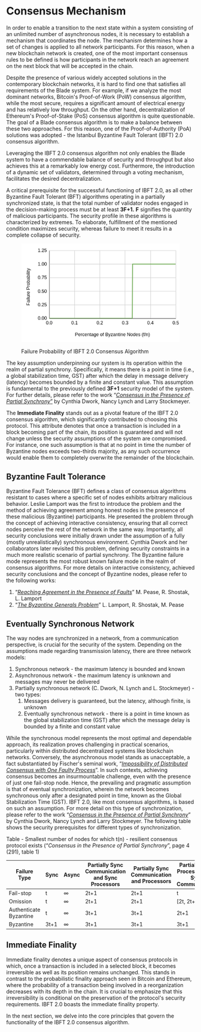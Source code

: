 # Consensus Mechanism

In order to enable a transition to the next state within a system consisting of an unlimited number of asynchronous nodes, it is necessary to establish a mechanism that coordinates the node. The mechanism determines how a set of changes is applied to all network participants. For this reason, when a new blockchain network is created, one of the most important consensus rules to be defined is how participants in the network reach an agreement on the next block that will be accepted in the chain.&#x20;

Despite the presence of various widely accepted solutions in the contemporary blockchain networks, it is hard to find one that satisfies all requirements of the Blade system. For example, if we analyze the  most dominant networks, Bitcoin's Proof-of-Work (PoW) consensus algorithm, while the most secure, requires a significant amount of electrical energy and has relatively low throughput. On the other hand,  decentralization of Ethereum's Proof-of-Stake (PoS) consensus algorithm is quite questionable. The goal of a Blade consensus algorithm is to make a balance between these two approaches. For this reason, one of the Proof-of-Authority (PoA) solutions was adopted - the Istanbul Byzantine Fault Tolerant (IBFT) 2.0 consensus algorithm.

Leveraging the IBFT 2.0 consensus algorithm not only enables the Blade system to have a commendable balance of security and throughput but also achieves this at a remarkably low energy cost. Furthermore, the introduction of a dynamic set of validators, determined through a voting mechanism, facilitates the desired decentralization.&#x20;

A critical prerequisite for the successful functioning of IBFT 2.0, as all other Byzantine Fault Tolerant (BFT) algorithms operating in a partially synchronized state, is that the total number of validator nodes engaged in the decision-making process must be at least **3F+1.** **F** signifies the quantity of malicious participants. The security profile in these algorithms is characterized by extremes. To elaborate, fulfillment of the mentioned condition maximizes security, whereas failure to meet it results in a complete collapse of security.

<figure><img src="../../../.gitbook/assets/image (1).png" alt=""><figcaption><p>Failure Probability of IBFT 2.0 Consensus Algorithm</p></figcaption></figure>

The key assumption underpinning our system is its operation within the realm of partial synchrony. Specifically, it means there is a point in time (i.e., a global stabilization time, GST) after which the delay in message delivery (latency) becomes bounded by a finite and constant value. This assumption is fundamental to the previously defined **3F+1** security model of the system. For further details, please refer to the work “[_Consensus in the Presence of Partial Synchrony_”](https://groups.csail.mit.edu/tds/papers/Lynch/jacm88.pdf) by Cynthia Dwork, Nancy Lynch and Larry Stockmeyer.

The **Immediate Finality** stands out as a pivotal feature of the IBFT 2.0 consensus algorithm, which significantly contributed to choosing this protocol. This attribute denotes that once a transaction is included in a block becoming part of the chain, its position is guaranteed and will not change unless the security assumptions of the system are compromised. For instance, one such assumption is that at no point in time the number of Byzantine nodes exceeds two-thirds majority, as any such occurrence would enable them to completely overwrite the remainder of the blockchain.

## **Byzantine Fault Tolerance**&#x20;

Byzantine Fault Tolerance (BFT) defines a class of consensus algorithms resistant to cases where a specific set of nodes exhibits arbitrary malicious behavior. Leslie Lamport was the first to introduce the problem and the method of achieving agreement among honest nodes in the presence of these malicious (Byzantine) participants. He presented the problem through the concept of achieving interactive consistency, ensuring that all correct nodes perceive the rest of the network in the same way. Importantly, all security conclusions were initially drawn under the assumption of a fully (mostly unrealistically) synchronous environment. Cynthia Dwork and her collaborators later revisited this problem, defining security constraints in a much more realistic scenario of partial synchrony. The Byzantine failure mode represents the most robust known failure mode in the realm of consensus algorithms. For more details on interactive consistency, achieved security conclusions and the concept of Byzantine nodes, please refer to the following works:

1. “[_Reaching Agreement in the Presence of Faults_](https://lamport.azurewebsites.net/pubs/reaching.pdf)” M. Pease, R. Shostak, L. Lamport
2. “[_The Byzantine Generals Problem_](https://lamport.azurewebsites.net/pubs/byz.pdf)” L. Lamport, R. Shostak, M. Pease

## **Eventually Synchronous Network**&#x20;

The way nodes are synchronized in a network, from a communication perspective, is crucial for the security of the system. Depending on the assumptions made regarding transmission latency, there are three network models:

1. Synchronous network - the maximum latency is bounded and known
2. Asynchronous network - the maximum latency is unknown and messages may never be delivered
3. Partially synchronous network (C. Dwork, N. Lynch and L. Stockmeyer) - two types:
   1. Messages delivery is guaranteed, but the latency, although finite, is unknown
   2. Eventually synchronous network - there is a point in time known as the global stabilization time (GST) after which the message delay is bounded by a finite and constant value

While the synchronous model represents the most optimal and dependable approach, its realization proves challenging in practical scenarios, particularly within distributed decentralized systems like blockchain networks. Conversely, the asynchronous model stands as unacceptable, a fact substantiated by Fischer's seminal work, “[_Impossibility of Distributed Consensus with One Faulty Process_](https://groups.csail.mit.edu/tds/papers/Lynch/jacm85.pdf)”. In such contexts, achieving consensus becomes an insurmountable challenge, even with the presence of just one fail-stop node. Hence, the prevailing and pragmatic assumption is that of eventual synchronization, wherein the network becomes synchronous only after a designated point in time, known as the Global Stabilization Time (GST). IBFT 2.0, like most consensus algorithms, is based on such an assumption. For more detail on this type of synchronization, please refer to the work “[_Consensus in the Presence of Partial Synchrony_](https://groups.csail.mit.edu/tds/papers/Lynch/jacm88.pdf)” by Cynthia Dwork, Nancy Lynch and Larry Stockmeyer. The following table shows the security prerequisites for different types of synchronization.



Table - Smallest number of nodes for which t(n) - resilient consensus protocol exists                                                                                                                           (“_Consensus in the Presence of Partial Synchrony_”, page 4 (291), table 1)

| Failure Type           | Sync | Async | Partially Sync Communication and Sync Processors | Partially Sync Communication and Processors | Partially Sync Processors and Sync Communication |
| ---------------------- | ---- | ----- | ------------------------------------------------ | ------------------------------------------- | ------------------------------------------------ |
| Fail-stop              | t    | ∞     | 2t+1                                             | 2t+1                                        | t                                                |
| Omission               | t    | ∞     | 2t+1                                             | 2t+1                                        | \[2t, 2t+1]                                      |
| Authenticate Byzantine | t    | ∞     | 3t+1                                             | 3t+1                                        | 2t+1                                             |
| Byzantine              | 3t+1 | ∞     | 3t+1                                             | 3t+1                                        | 3t+1                                             |

## Immediate Finality

Immediate finality denotes a unique aspect of consensus protocols in which, once a transaction is included in a selected block, it becomes irreversible as well as its position remains unchanged. This stands in contrast to the probabilistic finality approach seen in Bitcoin and Ethereum, where the probability of a transaction being involved in a reorganization decreases with its depth in the chain. It is crucial to emphasize that this irreversibility is conditional on the preservation of the protocol's security requirements. IBFT 2.0 boasts the immediate finality property.

In the next section, we delve into the core principles that govern the functionality of the IBFT 2.0 consensus algorithm.
